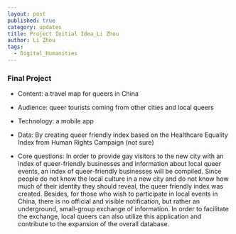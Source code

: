 ```yaml
---
layout: post
published: true
category: updates
title: Project Initial Idea_Li Zhou
author: Li Zhou
tags:
  - Digital_Humanities
---
```

### Final Project

- Content:  a travel map for queers in China

- Audience: queer tourists coming from other cities and local queers

- Technology: a mobile app

- Data: By creating queer friendly index based on the Healthcare Equality Index from Human Rights Campaign (not sure)

- Core questions: In order to provide gay visitors to the new city with an index of queer-friendly businesses and information about local queer events, an index of queer-friendly businesses will be compiled. Since people do not know the local culture in a new city and do not know how much of their identity they should reveal, the queer friendly index was created. Besides, for those who wish to participate in local events in China, there is no official and visible notification, but rather an underground, small-group exchange of information. In order to facilitate the exchange, local queers can also utilize this application and contribute to the expansion of the overall database.
